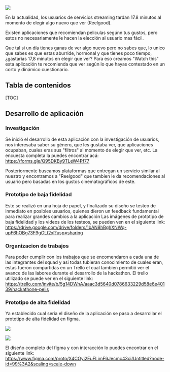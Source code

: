 ![](https://i.imgur.com/SYjL9vx.png)


En la actualidad, los usuarios de servicios streaming tardan 17.8 minutos al momento de elegir algo nuevo que ver (Reelgood).

Existen aplicaciones que recomiendan peliculas segúnn tus gustos, pero estos no necesariamente le hacen la elección al usuario mas fácil.

Que tal si un día tienes ganas de ver algo nuevo pero no sabes que, lo unico que sabes es que estas aburride, hormonal y que tienes poco tiempo, ¿gastarías 17,8 minutos en elegir que ver? Para eso creamos "Watch this" esta aplicación te recomienda que ver según lo que hayas contestado en un corto y dinámico cuestionario. 
## Tabla de contenidos

[TOC]


## Desarrollo de aplicación

### Investigación

Se inició el desarrollo de esta aplicación con la investigación de usuarios, nos interesaba saber su género, que les gustaba ver, que aplicaciones ocupaban, cuales eras sus "filtros" al momento de elegir que ver, etc.
La encuesta completa la puedes encontrar acá: https://forms.gle/Q95DKBy9TLeW4Pf77

Posteriormente buscamos plataformas que entregan un servicio similar al nuestro y encontramos a "Reelgood" que tambien le da recomendaciones al usuario pero basadas en los gustos cinematográficos de este. 

### Prototipo de baja fidelidad
Este se realizó en una hoja de papel, y finalizado su diseño se testeo de inmediato en posibles usuarios, quienes dieron un feedback fundamental para realizar grandes cambios a la aplicación
Las imágenes de prototipo de baja fidelidad y los videos de los testeos, se pueden ven en el siguiente link:
https://drive.google.com/drive/folders/1bAN8hBghXNWq-upF6hOBg73F9gOLt2xl?usp=sharing

### Organizacion de trabajos
Para poder cumplir con los trabajos que se encomendaron a cada una de las integrantes del squad y asi todas tubieran conocimiento de cuales eran, estas fueron compartidas en un Trello el cual tambien permitió ver el avance de las labores durante el desarrollo de la hackathon.
El trello utilizado se puede ver en el siguiente link: https://trello.com/invite/b/5g14DWnA/aaac3d5640d0786633229d58e6e40139/hackathone-pelis

### Prototipo de alta fidelidad
Ya establecido cual seria el diseño de la aplicación se paso a desarrollar el prototipo de alta fidelidad en figma. 

![](https://i.imgur.com/SyZmxyU.png)

![](https://i.imgur.com/lM7G9yy.png)

El diseño completo del figma y con interacción lo puedes encontrar en el siguiente link:
https://www.figma.com/proto/X4COyi2EuFLimF6Jecmc43cj/Untitled?node-id=99%3A2&scaling=scale-down

